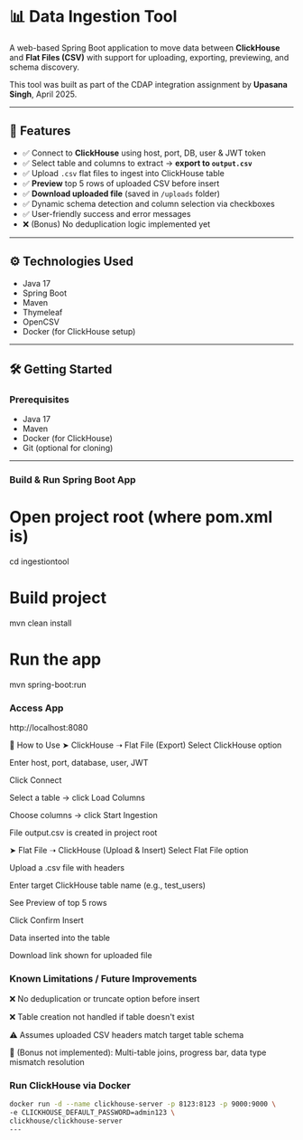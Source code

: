 # 📊 Data Ingestion Tool

A web-based Spring Boot application to move data between **ClickHouse** and **Flat Files (CSV)** with support for uploading, exporting, previewing, and schema discovery.

This tool was built as part of the CDAP integration assignment by **Upasana Singh**, April 2025.

---

## 🚀 Features

- ✅ Connect to **ClickHouse** using host, port, DB, user & JWT token
- ✅ Select table and columns to extract → **export to `output.csv`**
- ✅ Upload `.csv` flat files to ingest into ClickHouse table
- ✅ **Preview** top 5 rows of uploaded CSV before insert
- ✅ **Download uploaded file** (saved in `/uploads` folder)
- ✅ Dynamic schema detection and column selection via checkboxes
- ✅ User-friendly success and error messages
- ❌ (Bonus) No deduplication logic implemented yet

---

## ⚙️ Technologies Used

- Java 17
- Spring Boot
- Maven
- Thymeleaf
- OpenCSV
- Docker (for ClickHouse setup)

---

## 🛠️ Getting Started

### Prerequisites

- Java 17
- Maven
- Docker (for ClickHouse)
- Git (optional for cloning)

---


### Build & Run Spring Boot App

# Open project root (where pom.xml is)
cd ingestiontool

# Build project
mvn clean install

# Run the app
mvn spring-boot:run

### Access App
 http://localhost:8080

🔄 How to Use
➤ ClickHouse ➝ Flat File (Export)
Select ClickHouse option

Enter host, port, database, user, JWT

Click Connect

Select a table → click Load Columns

Choose columns → click Start Ingestion

File output.csv is created in project root

➤ Flat File ➝ ClickHouse (Upload & Insert)
Select Flat File option

Upload a .csv file with headers

Enter target ClickHouse table name (e.g., test_users)

See Preview of top 5 rows

Click  Confirm Insert

Data inserted into the table

Download link shown for uploaded file

### Known Limitations / Future Improvements

❌ No deduplication or truncate option before insert

❌ Table creation not handled if table doesn't exist

⚠️ Assumes uploaded CSV headers match target table schema

🧩 (Bonus not implemented): Multi-table joins, progress bar, data type mismatch resolution


### Run ClickHouse via Docker

```bash
docker run -d --name clickhouse-server -p 8123:8123 -p 9000:9000 \
-e CLICKHOUSE_DEFAULT_PASSWORD=admin123 \
clickhouse/clickhouse-server
---



